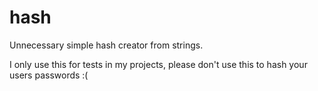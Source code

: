 # hash
Unnecessary simple hash creator from strings.

I only use this for tests in my projects, please don't use this to hash your users passwords :(
